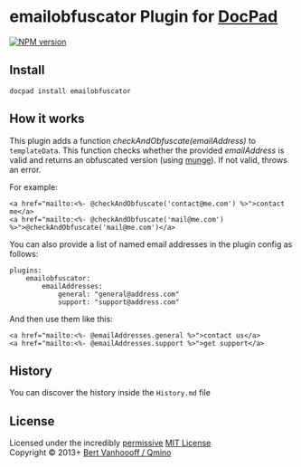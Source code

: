 # emailobfuscator Plugin for [DocPad](http://docpad.org)

[![NPM version](https://badge.fury.io/js/docpad-plugin-emailobfuscator.png)](https://npmjs.org/package/docpad-plugin-emailobfuscator "View this project on NPM")

## Install

```
docpad install emailobfuscator
```

## How it works

This plugin adds a function _checkAndObfuscate(emailAddress)_ to `templateData`. This function checks whether the
provided _emailAddress_ is valid and returns an obfuscated version (using [munge](https://npmjs.org/package/munge)). If
not valid, throws an error.

For example:

```
<a href="mailto:<%- @checkAndObfuscate('contact@me.com') %>">contact me</a>
<a href="mailto:<%- @checkAndObfuscate('mail@me.com') %>">@checkAndObfuscate('mail@me.com')</a>
```

You can also provide a list of named email addresses in the plugin config as follows:

```
plugins:
    emailobfuscator:
        emailAddresses:
            general: "general@address.com"
            support: "support@address.com"
```

And then use them like this:

```
<a href="mailto:<%- @emailAddresses.general %>">contact us</a>
<a href="mailto:<%- @emailAddresses.support %>">get support</a>
```

## History

You can discover the history inside the `History.md` file

## License

Licensed under the incredibly [permissive](http://en.wikipedia.org/wiki/Permissive_free_software_licence) [MIT License](http://creativecommons.org/licenses/MIT/)
<br/>Copyright &copy; 2013+ [Bert Vanhoooff / Qmino](http://www.qmino.com)
